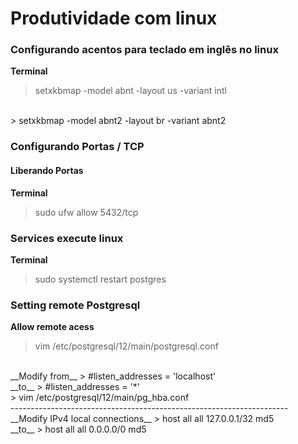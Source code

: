 # Produtividade com linux

### Configurando acentos para teclado em inglês no linux
__Terminal__
> setxkbmap -model abnt -layout us -variant intl
 <br>
> setxkbmap -model abnt2 -layout br -variant abnt2

### Configurando Portas / TCP
#### Liberando Portas 
__Terminal__
> sudo ufw allow 5432/tcp

### Services execute linux 
__Terminal__
> sudo systemctl restart postgres

### Setting remote Postgresql
__Allow remote acess__
> vim  /etc/postgresql/12/main/postgresql.conf
 <br>
__Modify from__ 
> #listen_addresses = 'localhost'
 <br>
__to__ 
> #listen_addresses = '*'
 <br>
> vim /etc/postgresql/12/main/pg_hba.conf
 <br>
---------------------------------------------------------------------
 <br>
__Modify IPv4 local connections__
> host    all             all             127.0.0.1/32            md5
 <br>
__to__
> host    all             all             0.0.0.0/0            md5
 <br>
